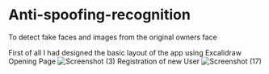 # Anti-spoofing-recognition
To detect fake faces and images from the original owners face

First of all I had designed the basic layout of the app using Excalidraw
Opening Page
![Screenshot (3)](https://user-images.githubusercontent.com/127100541/235609113-3f7d0d3e-2e16-4e0e-8d87-70d0537feeaf.png)
Registration of new User
![Screenshot (17)](https://user-images.githubusercontent.com/127100541/235609494-47ae85e5-99e7-4cf4-9996-8dae4edc0b16.png)


